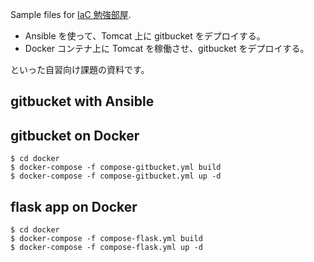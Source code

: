 Sample files for [IaC 勉強部屋](http://hfs.connpass.com/event/31879/).

* Ansible を使って、Tomcat 上に gitbucket をデプロイする。
* Docker コンテナ上に Tomcat を稼働させ、gitbucket をデプロイする。

といった自習向け課題の資料です。

## gitbucket with Ansible

## gitbucket on Docker

```
$ cd docker
$ docker-compose -f compose-gitbucket.yml build
$ docker-compose -f compose-gitbucket.yml up -d
```

## flask app on Docker

```
$ cd docker
$ docker-compose -f compose-flask.yml build
$ docker-compose -f compose-flask.yml up -d
```
